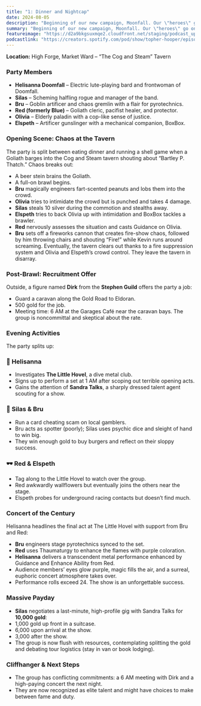 ```yaml
---
title: "1: Dinner and Nightcap"
date: 2024-08-05
description: "Beginning of our new campaign, Moonfall. Our \"heroes\" go on a night out into the city of Highforge."
summary: "Beginning of our new campaign, Moonfall. Our \"heroes\" go on a night out into the city of Highforge."
featureimage: "https://d2a9bkgsuxmqe2.cloudfront.net/staging/podcast_uploaded_episode400/41448639/41448639-1722888138489-a7a4bde8e442a.jpg"
podcastlink: "https://creators.spotify.com/pod/show/topher-hooper/episodes/C4-E1-Dinner-and-Nightcap-e2mrnbk"
---
```


**Location:** High Forge, Market Ward – “The Cog and Steam” Tavern
### Party Members
- **Helisanna Doomfall** – Electric lute-playing bard and frontwoman of Doomfall.
- **Silas** – Scheming halfling rogue and manager of the band.
- **Bru** – Goblin artificer and chaos gremlin with a flair for pyrotechnics.
- **Red (formerly Blue)** – Goliath cleric, pacifist healer, and protector.
- **Olivia** – Elderly paladin with a cop-like sense of justice.
- **Elspeth** – Artificer gunslinger with a mechanical companion, BoxBox.
### Opening Scene: Chaos at the Tavern
The party is split between eating dinner and running a shell game when a Goliath barges into the Cog and Steam tavern shouting about “Bartley P. Thatch.” Chaos breaks out:
- A beer stein brains the Goliath.
- A full-on brawl begins.
- **Bru** magically engineers fart-scented peanuts and lobs them into the crowd.
- **Olivia** tries to intimidate the crowd but is punched and takes 4 damage.
- **Silas** steals 10 silver during the commotion and stealths away.
- **Elspeth** tries to back Olivia up with intimidation and BoxBox tackles a brawler.
- **Red** nervously assesses the situation and casts Guidance on Olivia.
- **Bru** sets off a fireworks cannon that creates fire-show chaos, followed by him throwing chairs and shouting “Fire!” while Kevin runs around screaming.
Eventually, the tavern clears out thanks to a fire suppression system and Olivia and Elspeth’s crowd control. They leave the tavern in disarray.
### Post-Brawl: Recruitment Offer
Outside, a figure named **Dirk** from the **Stephen Guild** offers the party a job:
- Guard a caravan along the Gold Road to Eldoran.
- 500 gold for the job.
- Meeting time: 6 AM at the Garages Café near the caravan bays.
The group is noncommittal and skeptical about the rate.
### Evening Activities
The party splits up:
### 🎸 Helisanna
- Investigates **The Little Hovel**, a dive metal club.
- Signs up to perform a set at 1 AM after scoping out terrible opening acts.
- Gains the attention of **Sandra Talks**, a sharply dressed talent agent scouting for a show.
### 🎲 Silas & Bru
- Run a card cheating scam on local gamblers.
- Bru acts as spotter (poorly); Silas uses psychic dice and sleight of hand to win big.
- They win enough gold to buy burgers and reflect on their sloppy success.
### 🕶️ Red & Elspeth
- Tag along to the Little Hovel to watch over the group.
- Red awkwardly wallflowers but eventually joins the others near the stage.
- Elspeth probes for underground racing contacts but doesn’t find much.
### Concert of the Century
Helisanna headlines the final act at The Little Hovel with support from Bru and Red:
- **Bru** engineers stage pyrotechnics synced to the set.
- **Red** uses Thaumaturgy to enhance the flames with purple coloration.
- **Helisanna** delivers a transcendent metal performance enhanced by Guidance and Enhance Ability from Red.
- Audience members’ eyes glow purple, magic fills the air, and a surreal, euphoric concert atmosphere takes over.
- Performance rolls exceed 24. The show is an unforgettable success.
### Massive Payday
- **Silas** negotiates a last-minute, high-profile gig with Sandra Talks for **10,000 gold**:
- 1,000 gold up front in a suitcase.
- 6,000 upon arrival at the show.
- 3,000 after the show.
- The group is now flush with resources, contemplating splitting the gold and debating tour logistics (stay in van or book lodging).
### Cliffhanger & Next Steps
- The group has conflicting commitments: a 6 AM meeting with Dirk and a high-paying concert the next night.
- They are now recognized as elite talent and might have choices to make between fame and duty.
